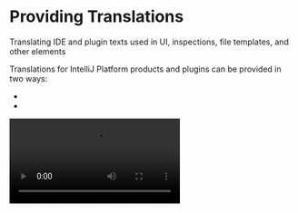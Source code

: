 <!-- Copyright 2000-2024 JetBrains s.r.o. and contributors. Use of this source code is governed by the Apache 2.0 license. -->

# Providing Translations

<link-summary>Translating IDE and plugin texts used in UI, inspections, file templates, and other elements</link-summary>

Translations for IntelliJ Platform products and plugins can be provided in two ways:
- [](#language-packs)
- [](#bundled-translations)

<video src="https://www.youtube.com/watch?v=36BPMPBFCG4"/>

_This talk covers how to implement localization in JetBrains plugins.
While JetBrains IDEs are available in Simplified Chinese, Japanese, and Korean, most plugins remain English-only.
Joachim demonstrates how to easily localize different plugin elements like messages, settings, inspections, and file templates.
The session also provides tips on localizing plugin descriptions for Marketplace, websites, or handbooks._

## Language Packs

Localizing IDEs is achieved by providing language packs (see [language packs](https://plugins.jetbrains.com/search?tags=Language%20Pack) provided by JetBrains).
Language packs are IntelliJ Platform plugins containing translations of UI texts.
Official language packs contain translations of all the UI texts used in the IDE and in plugins developed by JetBrains.

Note that language packs aim for full IDE localization.
If it is required to translate a plugin, see the [](#bundled-translations) section.

Language packs must define their language.
The language definition is provided in the [`plugin.xml`](plugin_configuration_file.md) file with `com.intellij.languageBundle` extension point (EP), for example:
```xml
<extensions defaultExtensionNs="com.intellij">
  <languageBundle locale="zh-CN"/>
</extensions>
```

The `locale` attribute defines the translation language on two possible levels:
- region level, for example: `zh-CN` – Chinese (Simplified), `zh-TW` – Chinese (Taiwan)
- language level, for example, `ja` – Japanese

> Note that `com.intellij.languageBundle` EP is internal and must be used by JetBrains only.
>
{style="warning"}

### Language Selection

It is important to note that there is no language chooser in the IDE, and language packs serve as the IDE "language switcher."
Installing a language pack changes the IDE language to the one defined by the `languageBundle` EP.
Only a single language pack can be installed at the same time, and restart is required for the translations to take effect.

### Getting the Current Locale Programmatically

To get a current UI language set in the IDE, use [`DynamicBundle.getLocale()`](%gh-ic%/platform/core-api/src/com/intellij/DynamicBundle.java).

### Language Pack Translations Structure

See the [translated elements](#translated-elements) list for the elements possible to translate.
All the elements should be located in exactly the same paths as in original locations in their JAR files.

For example, if the original location of a message bundle is <path>\$PLUGIN_JAR\$/messages/AbcBundle.properties</path>, it must be located in <path>\$LANGUAGE_PACK_JAR\$/messages/AbcBundle.properties</path>.

In case of doubts, it is recommended to inspect the contents of existing language packs.

## Bundled Translations

<primary-label ref="2024.1"/>

> Note that bundled translations are in the experimental state.
>
{style="warning"}

The IntelliJ Platform partially supports providing translations directly bundled in the IDE or plugins.
See the [translated elements](#translated-elements) list for the elements possible to translate.

An IDE module or a plugin can provide multiple language translations in a single distribution, for example, `zh-CN` and `ja`.
Proper localization files will be used at runtime depending on the [IDE language](#language-selection).

### Bundled Translations Structure

Translations for a specific language can be organized in two ways as shown below.
The proper directory layout/filename suffixes is the only thing needed for the translations to work.
No additional actions like registering EPs are needed.

#### Language Directory

Translated resources are stored in a dedicated directory structure.

<path>/localization/\$LANGUAGE_CODE\$/\$REGION_CODE\$</path> (`$REGION_CODE$` level is optional).

Example:
  - Original template description:

    <path>/fileTemplates/code/JavaDoc Class.java.html</path>
  - Translated template description: <path></path>

    <path>/localization/zh/CN/fileTemplates/code/JavaDoc Class.java.html</path>

#### Localization Suffix in Filename

Translated resources are stored in files with dedicated filename.

<path>/intentionDescriptions/QuickEditAction/description_\$LANGUAGE_CODE\$_\$REGION_CODE\$.html</path>

Example:
  - Original template description:

    <path>/intentionDescriptions/QuickEditAction/description.html</path>
  - Translated template description: <path></path>

    <path>/intentionDescriptions/QuickEditAction/description_zh_CN.html</path>

## Translated Elements

The following table contains the possible translated elements and information about their support in language packs and IDE/plugins.

| Element                                                                                                                                                                     | Language Pack | Bundled Translations                                                                     |
|-----------------------------------------------------------------------------------------------------------------------------------------------------------------------------|---------------|------------------------------------------------------------------------------------------|
| [Message bundles](internationalization.md#message-bundles)<p>(<path>*.properties</path> files)</p>                                                                          | Yes           | Since 2024.1<p>_Use [`DynamicBundle`](internationalization.md#message-bundle-class)_</p> |
| [Inspection descriptions](code_inspections.md#inspection-description)<p>(<path>*.html</path> files in <path>/inspectionDescriptions</path> directory)</p>                   | Yes           | Since 2024.1                                                                             |
| [Intention descriptions](code_intentions.md#about-intention-actions)<p>(<path>*.html</path> files in <path>/intentionDescriptions</path> directory)</p>                     | Yes           | Since 2024.1                                                                             |
| [File template descriptions](providing_file_templates.md#creating-file-template-description)<p>(<path>*.html</path> files in the <path>/fileTemplates</path> directory)</p> | Yes           | Since 2024.2                                                                             |
| [Postfix template descriptions](postfix_templates.md#postfix-template-description)<p>(<path>*.xml</path> file in <path>/postfixTemplates</path> directory)</p>              | Yes           | Since 2024.2                                                                             |
| Tips of the day<p>(<path>*.html</path> files in <path>tips</path> directory)</p>                                                                                            | Yes           | Since 2024.2                                                                             |

See the [IntelliJ Platform UI Guidelines | Text](capitalization.md) sections for good practices about writing UI texts.

## Translation Priority

Translations can be provided on three different levels:
- region-specific translation
- language-specific translation
- default translation (English)

In addition, translations can be [organized in directories or with file suffixes](#bundled-translations-structure), and the same translation can be provided by a [language pack](#language-packs) or [IDE/plugin](#bundled-translations).

All these conditions determine how a single translation is resolved at runtime.
The priority is as follows:

1. Translation file from the language pack.
2. Region level (for example, `zh_CN`, `zh_TW`) localization file:
    1. located within the <path>localization</path> directory of the IDE or plugin
    2. via suffix within the IDE or plugin

    {type="alpha-lower"}
3. Language level (for example, `zh`) localization file:
    1. located within the <path>localization</path> directory of the IDE or plugin
    2. via suffix within the IDE or plugin

   {type="alpha-lower"}
4. Default file (no suffix) within the IDE or plugin (original English message).

   {type="alpha-lower"}

<include from="snippets.md" element-id="missingContent"/>
